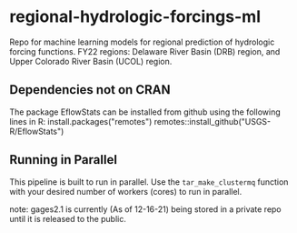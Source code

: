 # regional-hydrologic-forcings-ml
Repo for machine learning models for regional prediction of hydrologic forcing functions. FY22 regions: Delaware River Basin (DRB) region, and Upper Colorado River Basin (UCOL) region.

## Dependencies not on CRAN
The package EflowStats can be installed from github using the following lines in R:
install.packages("remotes")
remotes::install_github("USGS-R/EflowStats")

## Running in Parallel
This pipeline is built to run in parallel. Use the `tar_make_clustermq` function with your desired number of workers (cores) to run in parallel.

note: gages2.1 is currently (As of 12-16-21) being stored in a private repo until it is released to the public.

